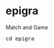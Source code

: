 # epigra

<p>Match and Game </p>

<div class="highlight highlight-source-shell">
    <pre>cd epigra</pre>
</div>
